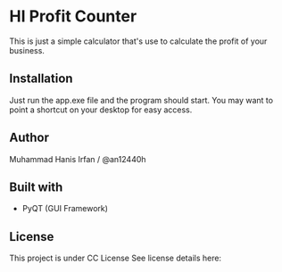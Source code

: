 # HI Profit Counter
This is just a simple calculator that's use to calculate the profit of your business.

## Installation
Just run the app.exe file and the program should start.
You may want to point a shortcut on your desktop for easy access.

## Author
Muhammad Hanis Irfan / @an12440h

## Built with
- PyQT (GUI Framework)

## License
This project is under CC License
See license details here: 



